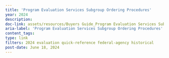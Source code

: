 ```yaml
---
title: 'Program Evaluation Services Subgroup Ordering Procedures'
year: 2024
description: 
doc-link: assets/resources/Buyers Guide_Program Evaluation Services Subgroup_508.pdf
aria-label: 'Program Evaluation Services Subgroup Ordering Procedures'
content_tags: 
type: link
filters: 2024 evaluation quick-reference federal-agency historical
post-date: June 18, 2024
---
```

